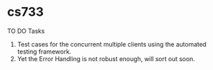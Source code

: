 # cs733

TO DO Tasks

1. Test cases for the concurrent multiple clients using the automated testing framework.
3. Yet the Error Handling is not robust enough, will sort out soon.
